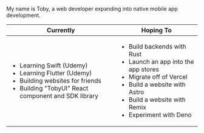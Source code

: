 My name is Toby, a web developer expanding into native mobile app development.

| Currently | Hoping To |
| ------ | ------ |
| <ul><li>Learning Swift (Udemy)</li><li>Learning Flutter (Udemy)</li><li>Building websites for friends</li><li>Building "TobyUI" React component and SDK library</li></ul> | <ul><li>Build backends with Rust</li><li>Launch an app into the app stores</li><li>Migrate off of Vercel</li><li>Build a website with Astro</li><li>Build a website with Remix</li><li>Experiment with Deno</li></ul>|
